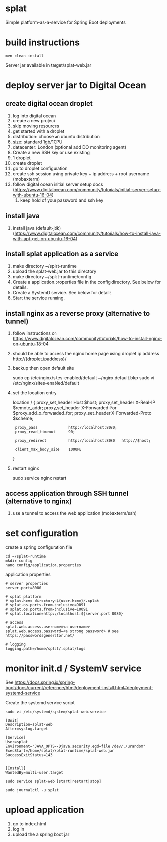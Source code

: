 # splat

Simple platform-as-a-service for Spring Boot deployments

# build instructions

    mvn clean install

Server jar available in target/splat-web.jar

# deploy server jar to Digital Ocean

## create digital ocean droplet

1. log into digital ocean
2. create a new project
3. skip moving resources
4. get started with a droplet
5. distribution: choose an ubuntu distribution
6. size: standard 1gb/1CPU
7. datacenter: London (optional add DO monitoring agent)
8. Create a new SSH key or use existing
9. 1 droplet 
10. create droplet
11. go to droplet configuration
12. create ssh session using private key + ip address + root username (mobaxterm)
13. follow digital ocean initial server setup docs (https://www.digitalocean.com/community/tutorials/initial-server-setup-with-ubuntu-16-04)
    1. keep hold of your password and ssh key
    
## install java

1. install java (default-jdk) (https://www.digitalocean.com/community/tutorials/how-to-install-java-with-apt-get-on-ubuntu-16-04)

## install splat application as a service

1. make directory ~/splat-runtime
2. upload the splat-web.jar to this directory
3. make directory ~/splat-runtime/config
4. Create a application.properties file in the config directory. See below for details.
5. Create a SystemD service. See below for details.
6. Start the service running.

## install nginx as a reverse proxy (alternative to tunnel)

1. follow instructions on https://www.digitalocean.com/community/tutorials/how-to-install-nginx-on-ubuntu-18-04
2. should be able to access the nginx home page using droplet ip address http://{droplet.ipaddress}/
3. backup then open default site

	sudo cp /etc/nginx/sites-enabled/default ~/nginx.default.bkp
	sudo vi /etc/nginx/sites-enabled/default
	
4. set the location entry

	location / {
		proxy_set_header        Host $host;
		proxy_set_header        X-Real-IP $remote_addr;
		proxy_set_header        X-Forwarded-For $proxy_add_x_forwarded_for;
		proxy_set_header        X-Forwarded-Proto $scheme;

		proxy_pass              http://localhost:8080;
		proxy_read_timeout      90;

		proxy_redirect          http://localhost:8080   http://$host;
                
		client_max_body_size	1000M;
                
	}
	
5. restart nginx

	sudo service nginx restart

## access application through SSH tunnel (alternative to nginx)

1. use a tunnel to access the web application (mobaxterm/ssh)

# set configuration

create a spring configuration file

	cd ~/splat-runtime
	mkdir config
	nano config/application.properties
	
application properties

	# server properties
	server.port=8080

	# splat platform	
	# splat.home-directory=${user.home}/.splat
	# splat.os.ports.from-inclusive=9091
	# splat.os.ports.from-inclusive=10091
	# splat.location=http://localhost:${server.port:8080}
	
	# access
	splat.web.access.username=<a username>
	splat.web.access.password=<a strong password> # see https://passwordsgenerator.net/
	
	# logging
	logging.path=/home/splat/.splat/logs

# monitor init.d / SystemV service

See https://docs.spring.io/spring-boot/docs/current/reference/html/deployment-install.html#deployment-systemd-service

Create the systemd service script

	sudo vi /etc/systemd/system/splat-web.service

	[Unit]
	Description=splat-web
	After=syslog.target
	
	[Service]
	User=splat	
	Environment="JAVA_OPTS=-Djava.security.egd=file:/dev/./urandom"	
	ExecStart=/home/splat/splat-runtime/splat-web.jar
	SuccessExitStatus=143
	
	
	[Install]
	WantedBy=multi-user.target

	sudo service splat-web [start|restart|stop]
	
	sudo journalctl -u splat
	
# upload application

1. go to index.html
2. log in
3. upload the a spring boot jar
